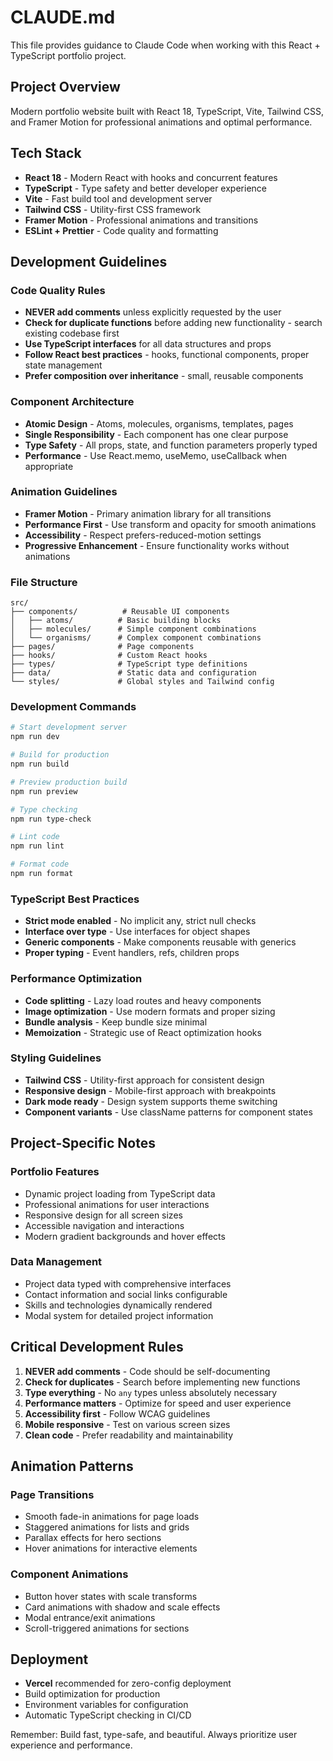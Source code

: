 # CLAUDE.md

This file provides guidance to Claude Code when working with this React + TypeScript portfolio project.

## Project Overview

Modern portfolio website built with React 18, TypeScript, Vite, Tailwind CSS, and Framer Motion for professional animations and optimal performance.

## Tech Stack

- **React 18** - Modern React with hooks and concurrent features
- **TypeScript** - Type safety and better developer experience
- **Vite** - Fast build tool and development server
- **Tailwind CSS** - Utility-first CSS framework
- **Framer Motion** - Professional animations and transitions
- **ESLint + Prettier** - Code quality and formatting

## Development Guidelines

### Code Quality Rules
- **NEVER add comments** unless explicitly requested by the user
- **Check for duplicate functions** before adding new functionality - search existing codebase first
- **Use TypeScript interfaces** for all data structures and props
- **Follow React best practices** - hooks, functional components, proper state management
- **Prefer composition over inheritance** - small, reusable components

### Component Architecture
- **Atomic Design** - Atoms, molecules, organisms, templates, pages
- **Single Responsibility** - Each component has one clear purpose
- **Type Safety** - All props, state, and function parameters properly typed
- **Performance** - Use React.memo, useMemo, useCallback when appropriate

### Animation Guidelines
- **Framer Motion** - Primary animation library for all transitions
- **Performance First** - Use transform and opacity for smooth animations
- **Accessibility** - Respect prefers-reduced-motion settings
- **Progressive Enhancement** - Ensure functionality works without animations

### File Structure
```
src/
├── components/          # Reusable UI components
│   ├── atoms/          # Basic building blocks
│   ├── molecules/      # Simple component combinations
│   └── organisms/      # Complex component combinations
├── pages/              # Page components
├── hooks/              # Custom React hooks
├── types/              # TypeScript type definitions
├── data/               # Static data and configuration
└── styles/             # Global styles and Tailwind config
```

### Development Commands

```bash
# Start development server
npm run dev

# Build for production
npm run build

# Preview production build
npm run preview

# Type checking
npm run type-check

# Lint code
npm run lint

# Format code
npm run format
```

### TypeScript Best Practices
- **Strict mode enabled** - No implicit any, strict null checks
- **Interface over type** - Use interfaces for object shapes
- **Generic components** - Make components reusable with generics
- **Proper typing** - Event handlers, refs, children props

### Performance Optimization
- **Code splitting** - Lazy load routes and heavy components
- **Image optimization** - Use modern formats and proper sizing
- **Bundle analysis** - Keep bundle size minimal
- **Memoization** - Strategic use of React optimization hooks

### Styling Guidelines
- **Tailwind CSS** - Utility-first approach for consistent design
- **Responsive design** - Mobile-first approach with breakpoints
- **Dark mode ready** - Design system supports theme switching
- **Component variants** - Use className patterns for component states

## Project-Specific Notes

### Portfolio Features
- Dynamic project loading from TypeScript data
- Professional animations for user interactions
- Responsive design for all screen sizes
- Accessible navigation and interactions
- Modern gradient backgrounds and hover effects

### Data Management
- Project data typed with comprehensive interfaces
- Contact information and social links configurable
- Skills and technologies dynamically rendered
- Modal system for detailed project information

## Critical Development Rules

1. **NEVER add comments** - Code should be self-documenting
2. **Check for duplicates** - Search before implementing new functions
3. **Type everything** - No `any` types unless absolutely necessary
4. **Performance matters** - Optimize for speed and user experience
5. **Accessibility first** - Follow WCAG guidelines
6. **Mobile responsive** - Test on various screen sizes
7. **Clean code** - Prefer readability and maintainability

## Animation Patterns

### Page Transitions
- Smooth fade-in animations for page loads
- Staggered animations for lists and grids
- Parallax effects for hero sections
- Hover animations for interactive elements

### Component Animations
- Button hover states with scale transforms
- Card animations with shadow and scale effects
- Modal entrance/exit animations
- Scroll-triggered animations for sections

## Deployment

- **Vercel** recommended for zero-config deployment
- Build optimization for production
- Environment variables for configuration
- Automatic TypeScript checking in CI/CD

Remember: Build fast, type-safe, and beautiful. Always prioritize user experience and performance.